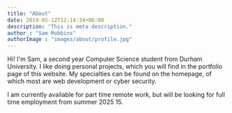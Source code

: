 ```yaml
---
title: "About"
date: 2019-05-12T12:14:34+06:00
description: "This is meta description."
author : "Sam Robbins"
authorImage : "images/about/profile.jpg"
---
```


Hi! I'm Sam, a second year Computer Science student from Durham University. 
I like doing personal projects, which you will find in the portfolio page of this website. 
My specialties can be found on the homepage, of which most are web development or cyber security.

I am currently available for part time remote work, but will be looking for full time employment from summer 2025 15.
